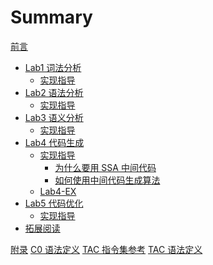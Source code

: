 # Summary

[前言]()

- [Lab1 词法分析](lab/lab1.md)
  - [实现指导](lab/lab1-guide.md)
- [Lab2 语法分析](lab/lab2.md)
  - [实现指导](lab/lab2-guide.md)
- [Lab3 语义分析](lab/lab3.md)
  - [实现指导]()
- [Lab4 代码生成](lab/lab4.md)
  - [实现指导](lab/lab4-guide.md)
    - [为什么要用 SSA 中间代码](lab/lab4/ssa-design.md)
    - [如何使用中间代码生成算法](lab/lab4/algo-use.md)
  - [Lab4-EX](lab/lab4-ex.md)
- [Lab5 代码优化](lab/lab5.md)
  - [实现指导]()
- [拓展阅读]()

[附录]()
[C0 语法定义](tac/tac-definition.md)
[TAC 指令集参考]()
[TAC 语法定义]()
